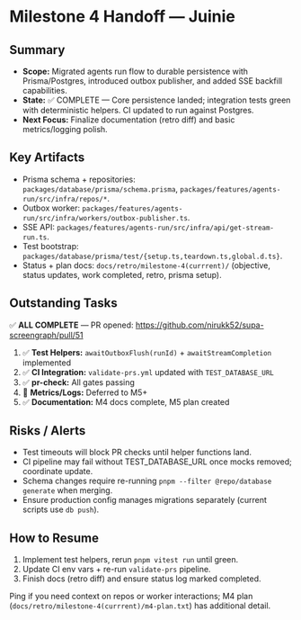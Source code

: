 # Milestone 4 Handoff — Juinie

## Summary
- **Scope:** Migrated agents run flow to durable persistence with Prisma/Postgres, introduced outbox publisher, and added SSE backfill capabilities.
- **State:** ✅ COMPLETE — Core persistence landed; integration tests green with deterministic helpers. CI updated to run against Postgres.
- **Next Focus:** Finalize documentation (retro diff) and basic metrics/logging polish.

## Key Artifacts
- Prisma schema + repositories: `packages/database/prisma/schema.prisma`, `packages/features/agents-run/src/infra/repos/*`.
- Outbox worker: `packages/features/agents-run/src/infra/workers/outbox-publisher.ts`.
- SSE API: `packages/features/agents-run/src/infra/api/get-stream-run.ts`.
- Test bootstrap: `packages/database/prisma/test/{setup.ts,teardown.ts,global.d.ts}`.
- Status + plan docs: `docs/retro/milestone-4(currrent)/` (objective, status updates, work completed, retro, prisma setup).

## Outstanding Tasks

✅ **ALL COMPLETE** — PR opened: https://github.com/nirukk52/supa-screengraph/pull/51

1. ✅ **Test Helpers:** `awaitOutboxFlush(runId)` + `awaitStreamCompletion` implemented
2. ✅ **CI Integration:** `validate-prs.yml` updated with `TEST_DATABASE_URL`
3. ✅ **pr-check:** All gates passing
4. 🔄 **Metrics/Logs:** Deferred to M5+
5. ✅ **Documentation:** M4 docs complete, M5 plan created

## Risks / Alerts
- Test timeouts will block PR checks until helper functions land.
- CI pipeline may fail without TEST_DATABASE_URL once mocks removed; coordinate update.
- Schema changes require re-running `pnpm --filter @repo/database generate` when merging.
- Ensure production config manages migrations separately (current scripts use `db push`).

## How to Resume
1. Implement test helpers, rerun `pnpm vitest run` until green.
2. Update CI env vars + re-run `validate-prs` pipeline.
3. Finish docs (retro diff) and ensure status log marked completed.

Ping if you need context on repos or worker interactions; M4 plan (`docs/retro/milestone-4(currrent)/m4-plan.txt`) has additional detail.
